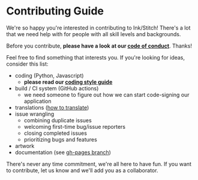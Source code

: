 # Contributing Guide

We're so happy you're interested in contributing to Ink/Stitch! There's a lot that we need help with for people with all skill levels and backgrounds.

Before you contribute, **please have a look at our [code of conduct](CODE_OF_CONDUCT.md)**. Thanks!

Feel free to find something that interests you. If you're looking for ideas, consider this list:

- coding (Python, Javascript)
  - **please read our [coding style guide](CODING_STYLE.md)**
- build / CI system (GitHub actions)
  - we need someone to figure out how we can start code-signing our application
- translations ([how to translate](https://github.com/inkstitch/inkstitch/blob/main/LOCALIZATION.md))
- issue wrangling
  - combining duplicate issues
  - welcoming first-time bug/issue reporters
  - closing completed issues
  - prioritizing bugs and features
- artwork
- documentation (see [gh-pages branch](https://github.com/inkstitch/inkstitch/tree/gh-pages))

There's never any time commitment, we're all here to have fun. If you want to contribute, let us know and we'll add you as a collaborator.
